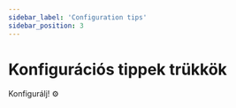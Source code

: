 ```yaml
---
sidebar_label: 'Configuration tips'
sidebar_position: 3
---
```


# Konfigurációs tippek trükkök

Konfigurálj! ⚙️